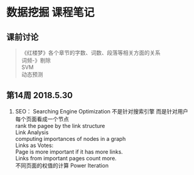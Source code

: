 # 数据挖掘 课程笔记
## 课前讨论
> 《红楼梦》各个章节的字数、词数、段落等相关方面的关系  
词频-》剔除  
SVM  
动态预测  


## 第14周 2018.5.30
1. SEO： Searching Engine Optimization 不是针对搜索引擎 而是针对用户    
每个页面看成一个节点  
rank the pagee by the link structure  
Link Analysis  
computing importances of nodes in a graph  
Links as Votes:  
  Page is more important if it has more links.  
  Links from important pages count more.  
  不同页面的权值的计算
  Power Iteration

